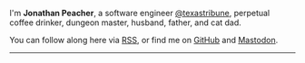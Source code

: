 I'm **Jonathan Peacher**, a software engineer [@texastribune](https://www.texastribune.org/), perpetual coffee drinker, dungeon master, husband, father, and cat dad.

You can follow along here via [RSS](https://www.djpeacher.com/posts/index.xml), or find me on [GitHub](https://github.com/djpeacher) and [Mastodon](https://fosstodon.org/@djpeacher).

---
